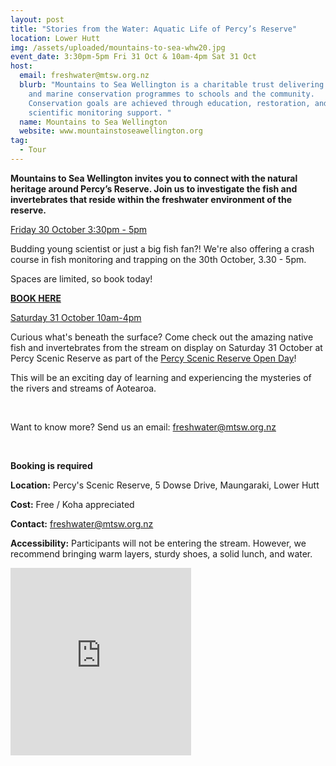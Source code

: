 ```yaml
---
layout: post
title: "Stories from the Water: Aquatic Life of Percy’s Reserve"
location: Lower Hutt
img: /assets/uploaded/mountains-to-sea-whw20.jpg
event_date: 3:30pm-5pm Fri 31 Oct & 10am-4pm Sat 31 Oct
host:
  email: freshwater@mtsw.org.nz
  blurb: "Mountains to Sea Wellington is a charitable trust delivering freshwater
    and marine conservation programmes to schools and the community.
    Conservation goals are achieved through education, restoration, and
    scientific monitoring support. "
  name: Mountains to Sea Wellington
  website: www.mountainstoseawellington.org
tag:
  - Tour
---
```

**Mountains to Sea Wellington invites you to connect with the natural heritage around Percy’s Reserve. Join us to investigate the fish and invertebrates that reside within the freshwater environment of the reserve.** 

<u>Friday 30 October 3:30pm - 5pm</u>

Budding young scientist or just a big fish fan?! We're also offering a crash course in fish monitoring and trapping on the 30th October, 3.30 - 5pm.

Spaces are limited, so book today! 

[**BOOK HERE** ](https://docs.google.com/forms/d/1gY-LjwTHPOsHz1fdj1ZlcOOWQxPKYdjuDHYL4fYapT0/viewform?edit_requested=true)

<u>Saturday 31 October 10am-4pm</u>

Curious what's beneath the surface? Come check out the amazing native fish and invertebrates from the stream on display on Saturday 31 October at Percy Scenic Reserve as part of the [Percy Scenic Reserve Open Day](https://wellingtonheritageweek.co.nz/event/percy-scenic-reserve-open-day/)!

This will be an exciting day of learning and experiencing the mysteries of the rivers and streams of Aotearoa.

<br>

Want to know more? Send us an email: [freshwater@mtsw.org.nz](mailto:freshwater@mtsw.org.nz)

<br>

**Booking is required**

**Location:** Percy's Scenic Reserve, 5 Dowse Drive, Maungaraki, Lower Hutt

**Cost:** Free / Koha appreciated 

**Contact:** freshwater@mtsw.org.nz

**Accessibility:** Participants will not be entering the stream. However, we recommend bringing warm layers, sturdy shoes, a solid lunch, and water.

<iframe src="https://www.facebook.com/plugins/page.php?href=https%3A%2F%2Fwww.facebook.com%2Fmountainstoseawellington&tabs=header&width=289&height=300&small_header=true&adapt_container_width=true&hide_cover=false&show_facepile=true&appId" width="289" height="300" style="border:none;overflow:hidden" scrolling="no" frameborder="0" allowTransparency="true" allow="encrypted-media"></iframe>